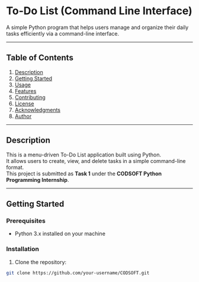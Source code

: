 # To-Do List (Command Line Interface)

A simple Python program that helps users manage and organize their daily tasks efficiently via a command-line interface.

---

## Table of Contents

1. [Description](#description)  
2. [Getting Started](#getting-started)  
3. [Usage](#usage)  
4. [Features](#features)  
5. [Contributing](#contributing)  
6. [License](#license)  
7. [Acknowledgments](#acknowledgments)  
8. [Author](#author)

---

## Description

This is a menu-driven To-Do List application built using Python.  
It allows users to create, view, and delete tasks in a simple command-line format.  
This project is submitted as **Task 1** under the **CODSOFT Python Programming Internship**.

---

## Getting Started

### Prerequisites

- Python 3.x installed on your machine

### Installation

1. Clone the repository:

```bash
git clone https://github.com/your-username/CODSOFT.git
